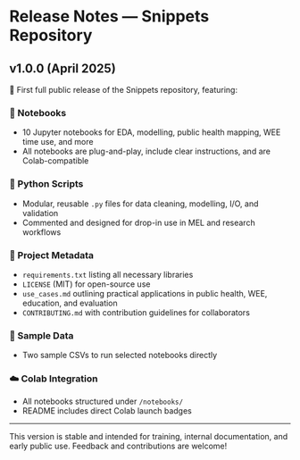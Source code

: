 # Release Notes — Snippets Repository

## v1.0.0 (April 2025)

🎉 First full public release of the Snippets repository, featuring:

### 📓 Notebooks
- 10 Jupyter notebooks for EDA, modelling, public health mapping, WEE time use, and more
- All notebooks are plug-and-play, include clear instructions, and are Colab-compatible

### 🧾 Python Scripts
- Modular, reusable `.py` files for data cleaning, modelling, I/O, and validation
- Commented and designed for drop-in use in MEL and research workflows

### 📁 Project Metadata
- `requirements.txt` listing all necessary libraries
- `LICENSE` (MIT) for open-source use
- `use_cases.md` outlining practical applications in public health, WEE, education, and evaluation
- `CONTRIBUTING.md` with contribution guidelines for collaborators

### 📂 Sample Data
- Two sample CSVs to run selected notebooks directly

### ☁️ Colab Integration
- All notebooks structured under `/notebooks/`
- README includes direct Colab launch badges

---

This version is stable and intended for training, internal documentation, and early public use. Feedback and contributions are welcome!
